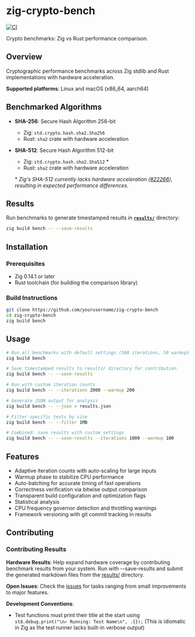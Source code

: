 # zig-crypto-bench

[![CI](https://github.com/jadnohra/zig-crypto-bench/workflows/CI/badge.svg)](https://github.com/jadnohra/zig-crypto-bench/actions)

Crypto benchmarks: Zig vs Rust performance comparison.

## Overview

Cryptographic performance benchmarks across Zig stdlib and Rust implementations with hardware acceleration.

**Supported platforms**: Linux and macOS (x86_64, aarch64)

## Benchmarked Algorithms

- **SHA-256**: Secure Hash Algorithm 256-bit
  - Zig: `std.crypto.hash.sha2.Sha256`
  - Rust: `sha2` crate with hardware acceleration
- **SHA-512**: Secure Hash Algorithm 512-bit
  - Zig: `std.crypto.hash.sha2.Sha512` *
  - Rust: `sha2` crate with hardware acceleration

  \* *Zig's SHA-512 currently lacks hardware acceleration ([#22266](https://github.com/ziglang/zig/issues/22266)), resulting in expected performance differences.*


## Results

Run benchmarks to generate timestamped results in [**`results/`**](results/) directory:

```bash
zig build bench -- --save-results
```


## Installation

### Prerequisites

- Zig 0.14.1 or later
- Rust toolchain (for building the comparison library)

### Build Instructions

```bash
git clone https://github.com/yourusername/zig-crypto-bench
cd zig-crypto-bench
zig build bench
```


## Usage

```bash
# Run all benchmarks with default settings (500 iterations, 50 warmup)
zig build bench

# Save timestamped results to results/ directory for contribution
zig build bench -- --save-results

# Run with custom iteration counts
zig build bench -- --iterations 2000 --warmup 200

# Generate JSON output for analysis
zig build bench -- --json > results.json

# Filter specific tests by size
zig build bench -- --filter 1MB

# Combined: save results with custom settings
zig build bench -- --save-results --iterations 1000 --warmup 100
```

## Features

- Adaptive iteration counts with auto-scaling for large inputs
- Warmup phase to stabilize CPU performance
- Auto-batching for accurate timing of fast operations
- Correctness verification via bitwise output comparison
- Transparent build configuration and optimization flags
- Statistical analysis
- CPU frequency governor detection and throttling warnings
- Framework versioning with git commit tracking in results

## Contributing

### Contributing Results

**Hardware Results**: Help expand hardware coverage by contributing benchmark results from your system. Run with --save-results and submit the generated markdown files from the [results/](results/) directory.

**Open Issues**: Check the [issues](https://github.com/jadnohra/zig-crypto-bench/issues) for tasks ranging from small improvements to major features.

**Development Conventions**:
- Test functions must print their title at the start using `std.debug.print("\n✓ Running: Test Name\n", .{});`
  (This is idiomatic in Zig as the test runner lacks built-in verbose output)
